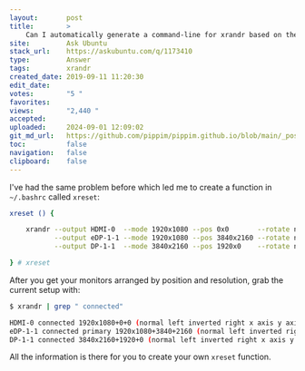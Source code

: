 ```yaml
---
layout:       post
title:        >
    Can I automatically generate a command-line for xrandr based on the current set-up?
site:         Ask Ubuntu
stack_url:    https://askubuntu.com/q/1173410
type:         Answer
tags:         xrandr
created_date: 2019-09-11 11:20:30
edit_date:    
votes:        "5 "
favorites:    
views:        "2,440 "
accepted:     
uploaded:     2024-09-01 12:09:02
git_md_url:   https://github.com/pippim/pippim.github.io/blob/main/_posts/2019/2019-09-11-Can-I-automatically-generate-a-command-line-for-xrandr-based-on-the-current-set-up_.md
toc:          false
navigation:   false
clipboard:    false
---
```




I've had the same problem before which led me to create a function in `~/.bashrc` called `xreset`:

``` bash
xreset () {

    xrandr --output HDMI-0  --mode 1920x1080 --pos 0x0       --rotate normal \
           --output eDP-1-1 --mode 1920x1080 --pos 3840x2160 --rotate normal \
           --output DP-1-1  --mode 3840x2160 --pos 1920x0    --rotate normal

} # xreset
```

After you get your monitors arranged by position and resolution, grab the current setup with:

``` bash
$ xrandr | grep " connected"

HDMI-0 connected 1920x1080+0+0 (normal left inverted right x axis y axis) 1107mm x 623mm
eDP-1-1 connected primary 1920x1080+3840+2160 (normal left inverted right x axis y axis) 382mm x 215mm
DP-1-1 connected 3840x2160+1920+0 (normal left inverted right x axis y axis) 1600mm x 900mm
```

All the information is there for you to create your own `xreset` function.

